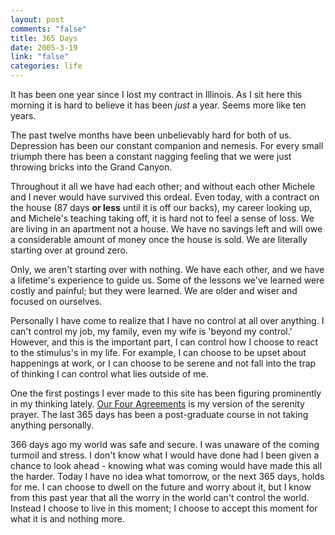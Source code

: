 ```yaml
--- 
layout: post
comments: "false"
title: 365 Days
date: 2005-3-19
link: "false"
categories: life
---
```

It has been one year since I lost my contract in Illinois. As I sit here this morning it is hard to believe it has been <em>just</em> a year. Seems more like ten years.

The past twelve months have been unbelievably hard for both of us. Depression has been our constant companion and nemesis. For every small triumph there has been a constant nagging feeling that we were just throwing bricks into the Grand Canyon.

Throughout it all we have had each other; and without each other Michele and I never would have survived this ordeal. Even today, with a contract on the house (87 days <strong>or less</strong> until it is off our backs), my career looking up, and Michele's teaching taking off, it is hard not to feel a sense of loss. We are living in an apartment not a house. We have no savings left and will owe a considerable amount of money once the house is sold. We are literally starting over at ground zero.

Only, we aren't starting over with nothing. We have each other, and we have a lifetime's experience to guide us. Some of the lessons we've learned were costly and painful; but they were learned. We are older and wiser and focused on ourselves.

Personally I have come to realize that I have no control at all over anything. I can't control my job, my family, even my wife is 'beyond my control.' However, and this is the important part, I can control how I choose to react to the stimulus's in my life. For example, I can choose to be upset about happenings at work, or I can choose to be serene and not fall into the trap of thinking I can control what lies outside of me.

One the first postings I ever made to this site has been figuring prominently in my thinking lately. <a href="http://www.zanshin.net/blogs/000117.html" title="Our Four Agreements">Our Four Agreements</a> is my version of the serenity prayer. The last 365 days has been a post-graduate course in not taking anything personally.

366 days ago my world was safe and secure. I was unaware of the coming turmoil and stress. I don't know what I would have done had I been given a chance to look ahead - knowing what was coming would have made this all the harder. Today I have no idea what tomorrow, or the next 365 days, holds for me. I can choose to dwell on the future and worry about it, but I know from this past year that all the worry in the world can't control the world. Instead I choose to live in this moment; I choose to accept this moment for what it is and nothing more.
